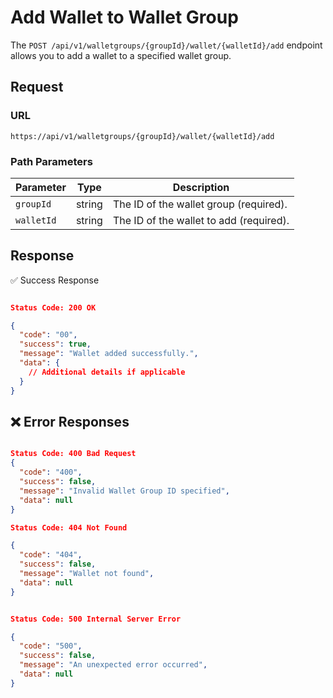 # Add Wallet to Wallet Group

The `POST /api/v1/walletgroups/{groupId}/wallet/{walletId}/add` endpoint allows you to add a wallet to a specified wallet group.

## Request

### **URL**

`https://api/v1/walletgroups/{groupId}/wallet/{walletId}/add`

### **Path Parameters**

| Parameter  | Type   | Description                               |
|------------|--------|-------------------------------------------|
| `groupId`  | string | The ID of the wallet group (required).   |
| `walletId` | string | The ID of the wallet to add (required).  |

## Response

✅ Success Response

```json

Status Code: 200 OK

{
  "code": "00",
  "success": true,
  "message": "Wallet added successfully.",
  "data": {
    // Additional details if applicable
  }
}

```

## ❌ Error Responses

```json

Status Code: 400 Bad Request
{
  "code": "400",
  "success": false,
  "message": "Invalid Wallet Group ID specified",
  "data": null
}

Status Code: 404 Not Found

{
  "code": "404",
  "success": false,
  "message": "Wallet not found",
  "data": null
}


Status Code: 500 Internal Server Error

{
  "code": "500",
  "success": false,
  "message": "An unexpected error occurred",
  "data": null
}
